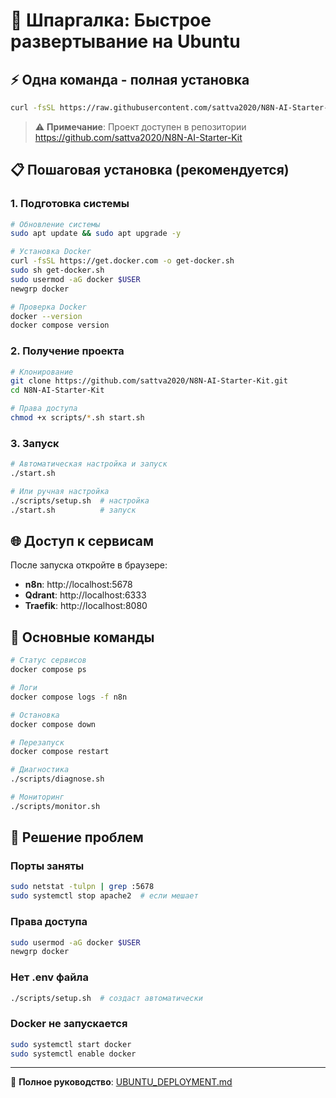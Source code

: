 # 🚀 Шпаргалка: Быстрое развертывание на Ubuntu

## ⚡ Одна команда - полная установка

```bash
curl -fsSL https://raw.githubusercontent.com/sattva2020/N8N-AI-Starter-Kit/main/scripts/ubuntu-install.sh | bash
```

> ⚠️ **Примечание**: Проект доступен в репозитории https://github.com/sattva2020/N8N-AI-Starter-Kit

## 📋 Пошаговая установка (рекомендуется)

### 1. Подготовка системы
```bash
# Обновление системы
sudo apt update && sudo apt upgrade -y

# Установка Docker
curl -fsSL https://get.docker.com -o get-docker.sh
sudo sh get-docker.sh
sudo usermod -aG docker $USER
newgrp docker

# Проверка Docker
docker --version
docker compose version
```

### 2. Получение проекта
```bash
# Клонирование
git clone https://github.com/sattva2020/N8N-AI-Starter-Kit.git
cd N8N-AI-Starter-Kit

# Права доступа
chmod +x scripts/*.sh start.sh
```

### 3. Запуск
```bash
# Автоматическая настройка и запуск
./start.sh

# Или ручная настройка
./scripts/setup.sh  # настройка
./start.sh          # запуск
```

## 🌐 Доступ к сервисам

После запуска откройте в браузере:
- **n8n**: http://localhost:5678
- **Qdrant**: http://localhost:6333  
- **Traefik**: http://localhost:8080

## 🔧 Основные команды

```bash
# Статус сервисов
docker compose ps

# Логи
docker compose logs -f n8n

# Остановка
docker compose down

# Перезапуск
docker compose restart

# Диагностика
./scripts/diagnose.sh

# Мониторинг
./scripts/monitor.sh
```

## 🚨 Решение проблем

### Порты заняты
```bash
sudo netstat -tulpn | grep :5678
sudo systemctl stop apache2  # если мешает
```

### Права доступа
```bash
sudo usermod -aG docker $USER
newgrp docker
```

### Нет .env файла
```bash
./scripts/setup.sh  # создаст автоматически
```

### Docker не запускается
```bash
sudo systemctl start docker
sudo systemctl enable docker
```

---

📖 **Полное руководство**: [UBUNTU_DEPLOYMENT.md](./UBUNTU_DEPLOYMENT.md)

